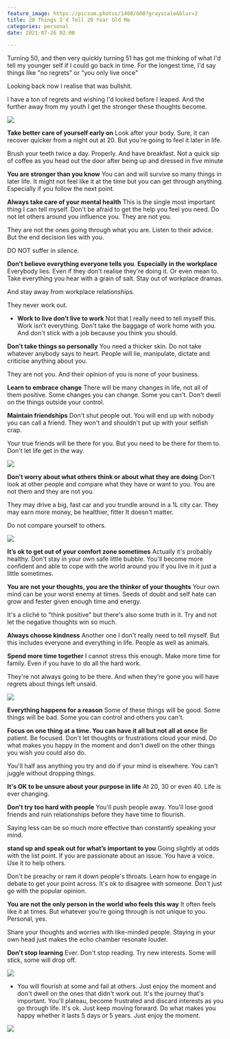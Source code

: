 ```yaml
---
feature_image: https://picsum.photos/1400/600?grayscale&blur=2
title: 20 Things I'd Tell 20 Year Old Me
categories: personal
date: 2021-07-26 02:00

---
```

Turning 50, and then very quickly turning 51 has got me thinking of what I'd tell my younger self if I could go back in time. For the longest time, I'd say things like "no regrets" or "you only live once"

Looking back now I realise that was bullshit.

I have a ton of regrets and wishing I'd looked before I leaped. And the further away from my youth I get the stronger these thoughts become.

![](https://res.cloudinary.com/paddysplace/image/upload/v1630102067/20_Things_omnhwt.png)

**Take better care of yourself early on** Look after your body. Sure, it can recover quicker from a night out at 20. But you're going to feel it later in life. 

Brush your teeth twice a day. Properly. And have breakfast. Not a quick sip of coffee as you head out the door after being up and dressed in five minute

**You are stronger than you know** You can and will survive so many things in later life. It might not feel like it at the time but you can get through anything. Especially if you follow the next point.

**Always take care of your mental health**  This is the single most important thing I can tell myself. Don't be afraid to get the help you feel you need. Do not let others around you influence you. They are not you. 

They are not the ones going through what you are. Listen to their advice. But the end decision lies with you. 

DO NOT suffer in silence.

**Don’t believe everything everyone tells you**. **Especially in the workplace** Everybody lies.  Even if they don't realise they're doing it. Or even mean to. Take everything you hear with a grain of salt. Stay out of workplace dramas. 

And stay away from workplace relationships. 

They never work out.

* **Work to live don’t live to work** Not that I really need to tell myself this. Work isn't everything. Don't take the baggage of work home with you. And don't stick with a job because you think you should.

**Don’t take things so personally** You need a thicker skin. Do not take whatever anybody says to heart. People will lie, manipulate, dictate and criticise anything about you. 

They are not you. And their opinion of you is none of your business.

**Learn to embrace change** There will be many changes in life, not all of them positive. Some changes you can change. Some you can't. Don't dwell on the things outside your control.

**Maintain friendships** Don't shut people out. You will end up with nobody you can call a friend. They won't and shouldn't put up with your selfish crap. 

Your true friends will be there for you. But you need to be there for them to.  Don't let life get in the way.

![](https://res.cloudinary.com/paddysplace/image/upload/v1627250397/blog/undraw/undraw_Social_media_re_w12q_dbdqwh.png)

**Don’t worry about what others think or about what they are doing** Don't look at other people and compare what they have or want to you. You are not them and they are not you. 

They may drive a big, fast car and you trundle around in a 1L city car. They may earn more money, be healthier, fitter It doesn't matter. 

Do not compare yourself to others.

![](https://res.cloudinary.com/paddysplace/image/upload/v1630105679/blog/20_Things_insta_l1aadf.png)

**It’s ok to get out of your comfort zone sometimes** Actually it's probably healthy. Don't stay in your own safe little bubble. You'll become more confident and able to cope with the world around you if you live in it just a little sometimes.

**You are not your thoughts, you are the thinker of your thoughts** Your own mind can be your worst enemy at times. Seeds of doubt and self hate can grow and fester given enough time and energy. 

It's a cliché to "think positive" but there's also some truth in it. Try and not let the negative thoughts win so much.

**Always choose kindness** Another one I don't really need to tell myself. But this includes everyone and everything in life. People as well as animals.

**Spend more time together** I cannot stress this enough. Make more time for family. Even if you have to do all the hard work. 

They're not always going to be there. And when they're gone you will have regrets about things left unsaid.

![](https://res.cloudinary.com/paddysplace/image/upload/v1627250397/blog/undraw/undraw_fatherhood_7i19_hysxfi.png)

**Everything happens for a reason** Some of these things will be good. 
Some things will be bad. Some you can control and others you can't.

**Focus on one thing at a time. You can have it all but not all at once** Be patient. Be focused. Don't let thoughts or frustrations cloud your mind. Do what makes you happy in the moment and don't dwell on the other things you wish you could also do. 

You'll half ass anything you try and do if your mind is elsewhere. You can't juggle without dropping things.

**It's OK to be unsure about your purpose in life** At 20, 30 or even 40. Life is ever changing.

**Don't try too hard with people** You'll push people away. You'll lose good friends and ruin relationships before they have time to flourish. 

Saying less can be so much more effective than constantly speaking your mind.

**stand up and speak out for what’s important to you** Going slightly at odds with the list point. If you are passionate about an issue. You have a voice. Use it to help others. 

Don't be preachy or ram it down people's throats. Learn how to engage in debate to get your point across. It's ok to disagree with someone. Don't just go with the popular opinion.

**You are not the only person in the world who feels this way**
It often feels like it at times. But whatever you're going through is not unique to you. Personal, yes. 

Share your thoughts and worries with like-minded people. Staying in your own head just makes the echo chamber resonate louder.

**Don't stop learning** Ever. Don't stop reading. Try new interests. Some will stick, some will drop off.

![](https://res.cloudinary.com/paddysplace/image/upload/v1627250397/blog/undraw/undraw_exams_g4ow_jd1g7g.png)

* You will flourish at some and fail at others. Just enjoy the moment and don't dwell on the ones that didn't work out. It's the journey that's important. You'll plateau, become frustrated and discard interests as you go through life. It's ok. Just keep moving forward. Do what makes you happy whether it lasts 5 days or 5 years. Just enjoy the moment.

![](https://res.cloudinary.com/paddysplace/image/upload/v1630105681/blog/20_Things1_lldoaf.png)
